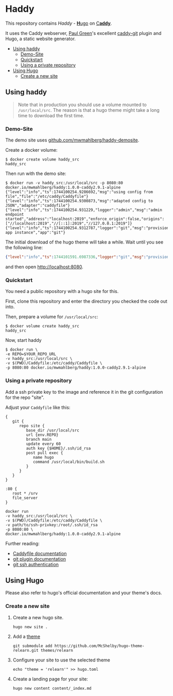 Haddy
=====

This repository contains *Haddy* - [**H**ugo][hugo] on [C**addy**][caddy].

It uses the Caddy webserver, [Paul Green][gh:greenpau]'s excellent
[caddy-git][caddy:git] plugin and Hugo, a static website generator.

- [Using haddy](#using-haddy)
  - [Demo-Site](#demo-site)
  - [Quickstart](#quickstart)
  - [Using a private repository](#using-a-private-repository)
- [Using Hugo](#using-hugo)
  - [Create a new site](#create-a-new-site)

Using haddy
-----------

> Note that in production you should use a volume mounted to `/usr/local/src`.
> The reason is that a hugo theme might take a long time to download
> the first time.

### Demo-Site

The demo site uses [github.com/mwmahlberg/haddy-demosite][gh:haddy-demo].

Create a docker volume:

```shell
$ docker create volume haddy_src
haddy_src
```

Then run with the demo site:

```shell
$ docker run -v haddy_src:/usr/local/src -p 8080:80 docker.io/mwmahlberg/haddy:1.0.0-caddy2.9.1-alpine
{"level":"info","ts":1744100254.9286692,"msg":"using config from file","file":"/etc/caddy/Caddyfile"}
{"level":"info","ts":1744100254.9300873,"msg":"adapted config to JSON","adapter":"caddyfile"}
{"level":"info","ts":1744100254.931229,"logger":"admin","msg":"admin endpoint started","address":"localhost:2019","enforce_origin":false,"origins":["//localhost:2019","//[::1]:2019","//127.0.0.1:2019"]}
{"level":"info","ts":1744100254.9312787,"logger":"git","msg":"provisioning app instance","app":"git"}
```

The initial download of the hugo theme will take a while.
Wait until you see the following line:

```json
{"level":"info","ts":1744101591.6987336,"logger":"git","msg":"provisioned app instance","app":"git"}
```

and then open [http://localhost:8080](http://localhost:8080).

### Quickstart

You need a public repository with a hugo site for this.

First, clone this repository and enter the directory you checked the code out into.

Then, prepare a volume for `/usr/local/src`:

```none
$ docker volume create haddy_src
haddy_src
```

Now, start haddy

```shell
$ docker run \
-e REPO=$YOUR_REPO_URL
-v haddy_src:/usr/local/src \
-v $(PWD)/Caddyfile:/etc/caddy/Caddyfile \
-p 8080:80 docker.io/mwmahlberg/haddy:1.0.0-caddy2.9.1-alpine
```

### Using a private repository

Add a ssh private key to the image and reference it in the git configuration for
the repo "site".

Adjust your `Caddyfile` like this:

```none
{
   git {
      repo site {
         base_dir /usr/local/src
         url {env.REPO}
         branch main
         update every 60
         auth key {$HOME}/.ssh/id_rsa
         post pull exec {
            name hugo
            command /usr/local/bin/build.sh
         }
      }
   }
}

:80 {
   root * /srv
   file_server
}
```

```none
docker run
-v haddy_src:/usr/local/src \
-v $(PWD)/Caddyfile:/etc/caddy/Caddyfile \
-v path/to/ssh-privkey:/root/.ssh/id_rsa
-p 8080:80 \
docker.io/mwmahlberg/haddy:1.0.0-caddy2.9.1-alpine
```

Further reading:

- [Caddyfile documentation][caddy:caddyfile]
- [git plugin documentation][caddy:git]
- [git ssh authentication][git:ssh]

Using Hugo
----------

Please also refer to hugo's official documentation and your theme's docs.

### Create a new site

1. Create a new hugo site.

   ```none
   hugo new site .
   ```

2. Add a [theme][hugo:themes]

   ```none
   git submodule add https://github.com/McShelby/hugo-theme-relearn.git themes/relearn
   ```

3. Configure your site to use the selected theme

   ```none
   echo "theme = 'relearn'" >> hugo.toml
   ```

4. Create a landing page for your site:

   ```none
   hugo new content content/_index.md
   ```

[hugo]: https://gohugo.io "Hugo project website"
[hugo:themes]: https://themes.gohugo.io "Hugo themes"
[caddy]: https://caddyserver.com "Caddy project website"
[gh:greenpau]: https://github.com/greenpau "GitGub profile of Paul Green"
[gh:haddy-demo]: https://github.com/mwmahlberg/haddy-demosite "Hugo demo site"
[caddy:caddyfile]: https://caddyserver.com/docs/caddyfile/concepts "Caddyfile concepts"
[caddy:git]: https://github.com/greenpau/caddy-git "caddy-git documentation"
[git:ssh]: https://git-scm.com/book/en/v2/Git-on-the-Server-Generating-Your-SSH-Public-Key "4.3 Git on the Server - Generating Your SSH Public Key"
